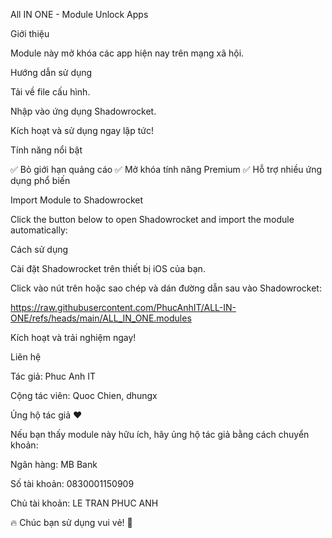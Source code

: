 All IN ONE - Module Unlock Apps

 

Giới thiệu

Module này mở khóa các app hiện nay trên mạng xã hội.

Hướng dẫn sử dụng

Tải về file cấu hình.

Nhập vào ứng dụng Shadowrocket.

Kích hoạt và sử dụng ngay lập tức!

Tính năng nổi bật

✅ Bỏ giới hạn quảng cáo
✅ Mở khóa tính năng Premium
✅ Hỗ trợ nhiều ứng dụng phổ biến

Import Module to Shadowrocket

Click the button below to open Shadowrocket and import the module automatically:



Cách sử dụng

Cài đặt Shadowrocket trên thiết bị iOS của bạn.

Click vào nút trên hoặc sao chép và dán đường dẫn sau vào Shadowrocket:

https://raw.githubusercontent.com/PhucAnhIT/ALL-IN-ONE/refs/heads/main/ALL_IN_ONE.modules

Kích hoạt và trải nghiệm ngay!

Liên hệ

Tác giả: Phuc Anh IT

Cộng tác viên: Quoc Chien, dhungx

Ủng hộ tác giả ❤️

Nếu bạn thấy module này hữu ích, hãy ủng hộ tác giả bằng cách chuyển khoản:

Ngân hàng: MB Bank

Số tài khoản: 0830001150909

Chủ tài khoản: LE TRAN PHUC ANH

🔥 Chúc bạn sử dụng vui vẻ! 🚀


